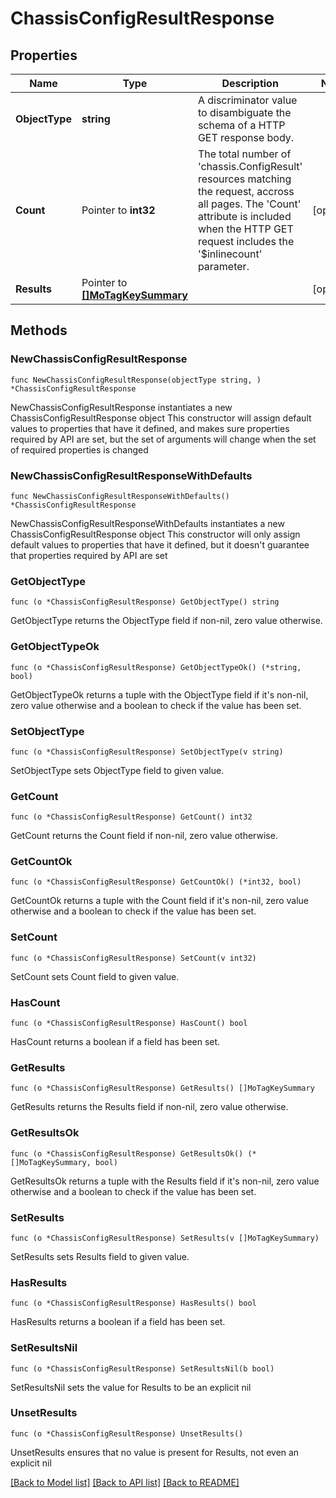 # ChassisConfigResultResponse

## Properties

Name | Type | Description | Notes
------------ | ------------- | ------------- | -------------
**ObjectType** | **string** | A discriminator value to disambiguate the schema of a HTTP GET response body. | 
**Count** | Pointer to **int32** | The total number of &#39;chassis.ConfigResult&#39; resources matching the request, accross all pages. The &#39;Count&#39; attribute is included when the HTTP GET request includes the &#39;$inlinecount&#39; parameter. | [optional] 
**Results** | Pointer to [**[]MoTagKeySummary**](MoTagKeySummary.md) |  | [optional] 

## Methods

### NewChassisConfigResultResponse

`func NewChassisConfigResultResponse(objectType string, ) *ChassisConfigResultResponse`

NewChassisConfigResultResponse instantiates a new ChassisConfigResultResponse object
This constructor will assign default values to properties that have it defined,
and makes sure properties required by API are set, but the set of arguments
will change when the set of required properties is changed

### NewChassisConfigResultResponseWithDefaults

`func NewChassisConfigResultResponseWithDefaults() *ChassisConfigResultResponse`

NewChassisConfigResultResponseWithDefaults instantiates a new ChassisConfigResultResponse object
This constructor will only assign default values to properties that have it defined,
but it doesn't guarantee that properties required by API are set

### GetObjectType

`func (o *ChassisConfigResultResponse) GetObjectType() string`

GetObjectType returns the ObjectType field if non-nil, zero value otherwise.

### GetObjectTypeOk

`func (o *ChassisConfigResultResponse) GetObjectTypeOk() (*string, bool)`

GetObjectTypeOk returns a tuple with the ObjectType field if it's non-nil, zero value otherwise
and a boolean to check if the value has been set.

### SetObjectType

`func (o *ChassisConfigResultResponse) SetObjectType(v string)`

SetObjectType sets ObjectType field to given value.


### GetCount

`func (o *ChassisConfigResultResponse) GetCount() int32`

GetCount returns the Count field if non-nil, zero value otherwise.

### GetCountOk

`func (o *ChassisConfigResultResponse) GetCountOk() (*int32, bool)`

GetCountOk returns a tuple with the Count field if it's non-nil, zero value otherwise
and a boolean to check if the value has been set.

### SetCount

`func (o *ChassisConfigResultResponse) SetCount(v int32)`

SetCount sets Count field to given value.

### HasCount

`func (o *ChassisConfigResultResponse) HasCount() bool`

HasCount returns a boolean if a field has been set.

### GetResults

`func (o *ChassisConfigResultResponse) GetResults() []MoTagKeySummary`

GetResults returns the Results field if non-nil, zero value otherwise.

### GetResultsOk

`func (o *ChassisConfigResultResponse) GetResultsOk() (*[]MoTagKeySummary, bool)`

GetResultsOk returns a tuple with the Results field if it's non-nil, zero value otherwise
and a boolean to check if the value has been set.

### SetResults

`func (o *ChassisConfigResultResponse) SetResults(v []MoTagKeySummary)`

SetResults sets Results field to given value.

### HasResults

`func (o *ChassisConfigResultResponse) HasResults() bool`

HasResults returns a boolean if a field has been set.

### SetResultsNil

`func (o *ChassisConfigResultResponse) SetResultsNil(b bool)`

 SetResultsNil sets the value for Results to be an explicit nil

### UnsetResults
`func (o *ChassisConfigResultResponse) UnsetResults()`

UnsetResults ensures that no value is present for Results, not even an explicit nil

[[Back to Model list]](../README.md#documentation-for-models) [[Back to API list]](../README.md#documentation-for-api-endpoints) [[Back to README]](../README.md)


